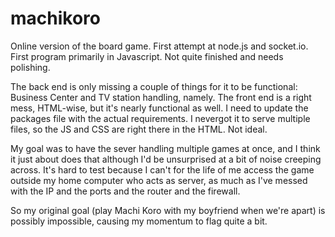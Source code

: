 # machikoro
Online version of the board game. First attempt at node.js and socket.io. First program primarily in Javascript. Not quite finished and needs polishing.

The back end is only missing a couple of things for it to be functional: Business Center and TV station handling, namely.
The front end is a right mess, HTML-wise, but it's nearly functional as well.
I need to update the packages file with the actual requirements.
I nevergot it to serve multiple files, so the JS and CSS are right there in the HTML.  Not ideal.

My goal was to have the sever handling multiple games at once, and I think it just about does that although I'd be unsurprised at a bit of noise creeping across.  It's hard to test because I can't for the life of me access the game outside my home computer who acts as server, as much as I've messed with the IP and the ports and the router and the firewall.

So my original goal (play Machi Koro with my boyfriend when we're apart) is possibly impossible, causing my momentum to flag quite a bit.
